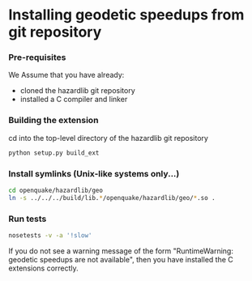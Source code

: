 # Installing geodetic speedups from git repository

### Pre-requisites
We Assume that you have already:
*  cloned the hazardlib git repository
*  installed a C compiler and linker

### Building the extension
cd into the top-level directory of the hazardlib git repository

```bash
python setup.py build_ext
```

### Install symlinks (Unix-like systems only...)

```bash
cd openquake/hazardlib/geo
ln -s ../../../build/lib.*/openquake/hazardlib/geo/*.so .
```

### Run tests

```bash
nosetests -v -a '!slow'
```
If you do not see a warning message of the form "RuntimeWarning: geodetic speedups are not available", then you have installed the C extensions correctly.

